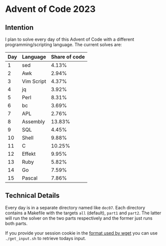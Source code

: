 # Advent of Code 2023

## Intention

I plan to solve every day of this Advent of Code with a different programming/scripting language. The current solves are:

| Day | Language   | Share of code |
| --- | ---------- | ------------- |
| 1   | sed        | 4.13%         |
| 2   | Awk        | 2.94%         |
| 3   | Vim Script | 4.37%         |
| 4   | jq         | 3.92%         |
| 5   | Perl       | 8.31%         |
| 6   | bc         | 3.69%         |
| 7   | APL        | 2.76%         |
| 8   | Assembly   | 13.83%        |
| 9   | SQL        | 4.45%         |
| 10  | Shell      | 9.88%         |
| 11  | C          | 10.25%        |
| 12  | Effekt     | 9.95%         |
| 13  | Ruby       | 5.82%         |
| 14  | Go         | 7.59%         |
| 15  | Pascal     | 7.86%         |

## Technical Details

Every day is in a separate directory named like `dec07`. Each directory contains a Makefile with the targets `all` (default), `part1` and `part2`. The latter will run the solver on the two parts respectively and the former just runs both parts.

If you provide your session cookie in the [format used by wget](https://unix.stackexchange.com/questions/36531/format-of-cookies-when-using-wget) you can use `./get_input.sh` to retrieve todays input.
